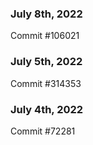 ### July 8th, 2022

Commit #106021

### July 5th, 2022

Commit #314353


### July 4th, 2022

Commit #72281
